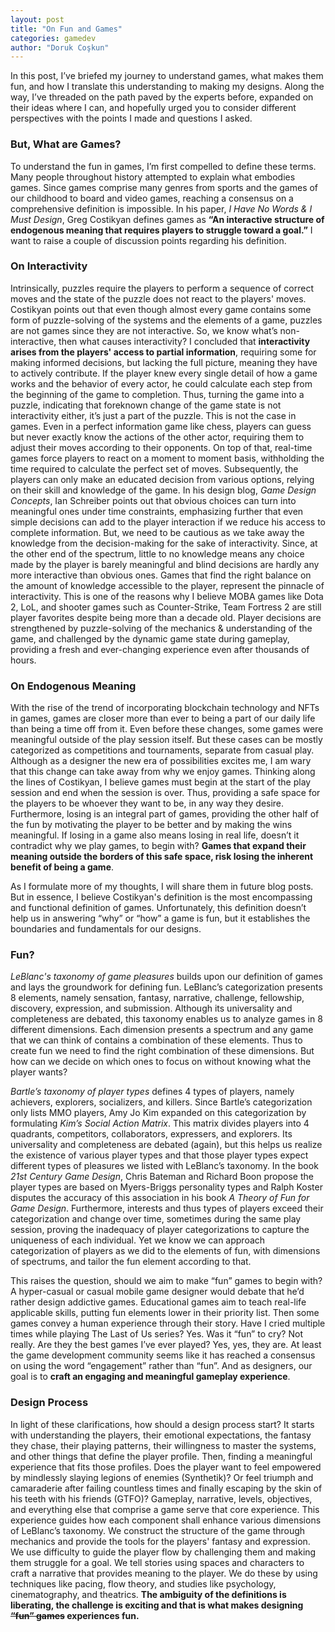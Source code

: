 ```yaml
---
layout: post
title: "On Fun and Games"
categories: gamedev
author: "Doruk Coşkun"
---
```


In this post, I’ve briefed my journey to understand games, what makes them fun, and how I translate this understanding to making my designs. Along the way, I’ve threaded on the path paved by the experts before, expanded on their ideas where I can, and hopefully urged you to consider different perspectives with the points I made and questions I asked.

### But, What are Games?

To understand the fun in games, I’m first compelled to define these terms. Many people throughout history attempted to explain what embodies games. Since games comprise many genres from sports and the games of our childhood to board and video games, reaching a consensus on a comprehensive definition is impossible. In his paper, _I Have No Words & I Must Design_, Greg Costikyan defines games as **“An interactive structure of endogenous meaning that requires players to struggle toward a goal.”** I want to raise a couple of discussion points regarding his definition.

### On Interactivity

Intrinsically, puzzles require the players to perform a sequence of correct moves and the state of the puzzle does not react to the players' moves. Costikyan points out that even though almost every game contains some form of puzzle-solving of the systems and the elements of a game, puzzles are not games since they are not interactive. So, we know what’s non-interactive, then what causes interactivity? I concluded that **interactivity arises from the players' access to partial information**, requiring some for making informed decisions, but lacking the full picture, meaning they have to actively contribute. If the player knew every single detail of how a game works and the behavior of every actor, he could calculate each step from the beginning of the game to completion.  Thus, turning the game into a puzzle, indicating that foreknown change of the game state is not interactivity either, it’s just a part of the puzzle. This is not the case in games. Even in a perfect information game like chess, players can guess but never exactly know the actions of the other actor, requiring them to adjust their moves according to their opponents. On top of that, real-time games force players to react on a moment to moment basis, withholding the time required to calculate the perfect set of moves. Subsequently, the players can only make an educated decision from various options, relying on their skill and knowledge of the game. In his design blog, _Game Design Concepts_, Ian Schreiber points out that obvious choices can turn into meaningful ones under time constraints, emphasizing further that even simple decisions can add to the player interaction if we reduce his access to complete information. But, we need to be cautious as we take away the knowledge from the decision-making for the sake of interactivity. Since, at the other end of the spectrum, little to no knowledge means any choice made by the player is barely meaningful and blind decisions are hardly any more interactive than obvious ones. Games that find the right balance on the amount of knowledge accessible to the player, represent the pinnacle of interactivity. This is one of the reasons why I believe MOBA games like Dota 2, LoL, and shooter games such as Counter-Strike, Team Fortress 2 are still player favorites despite being more than a decade old. Player decisions are strengthened by puzzle-solving of the mechanics & understanding of the game, and challenged by the dynamic game state during gameplay, providing a fresh and ever-changing experience even after thousands of hours.

### On Endogenous Meaning

With the rise of the trend of incorporating blockchain technology and NFTs in games, games are closer more than ever to being a part of our daily life than being a time off from it. Even before these changes, some games were meaningful outside of the play session itself. But these cases can be mostly categorized as competitions and tournaments, separate from casual play. Although as a designer the new era of possibilities excites me, I am wary that this change can take away from why we enjoy games. Thinking along the lines of Costikyan, I believe games must begin at the start of the play session and end when the session is over. Thus, providing a safe space for the players to be whoever they want to be, in any way they desire. Furthermore, losing is an  integral part of games, providing the other half of the fun by motivating the player to be better and by making the wins meaningful. If losing in a game also means losing in real life, doesn’t it contradict why we play games, to begin with? **Games that expand their meaning outside the borders of this safe space, risk losing the inherent benefit of being a game**.

As I formulate more of my thoughts, I will share them in future blog posts. But in essence, I believe Costikyan's definition is the most encompassing and functional definition of games. Unfortunately, this definition doesn’t help us in answering “why” or “how” a game is fun, but it establishes the boundaries and fundamentals for our designs.

### Fun?

_LeBlanc's taxonomy of game pleasures_ builds upon our definition of games and lays the groundwork for defining fun. LeBlanc’s categorization presents 8 elements, namely sensation, fantasy, narrative, challenge, fellowship, discovery, expression, and submission. Although its universality and completeness are debated, this taxonomy enables us to analyze games in 8 different dimensions. Each dimension presents a spectrum and any game that we can think of contains a combination of these elements. Thus to create fun we need to find the right combination of these dimensions. But how can we decide on which ones to focus on without knowing what the player wants?	

_Bartle’s taxonomy of player types_ defines 4 types of players, namely achievers, explorers, socializers, and killers. Since Bartle’s categorization only lists MMO players, Amy Jo Kim expanded on this categorization by formulating _Kim’s Social Action Matrix_. This matrix divides players into 4 quadrants, competitors, collaborators, expressers, and explorers. Its universality and completeness are debated (again), but this helps us realize the existence of various player types and that those player types expect different types of pleasures we listed with LeBlanc’s taxonomy. In the book _21st Century Game Design_, Chris Bateman and Richard Boon propose the player types are based on Myers-Briggs personality types and Ralph Koster disputes the accuracy of this association in his book _A Theory of Fun for Game Design_. Furthermore, interests and thus types of players exceed their categorization and change over time, sometimes during the same play session, proving the inadequacy of player categorizations to capture the uniqueness of each individual. Yet we know we can approach categorization of players as we did to the elements of fun, with dimensions of spectrums, and tailor the fun element according to that.

This raises the question, should we aim to make “fun” games to begin with? A hyper-casual or casual mobile game designer would debate that he’d rather design addictive games. Educational games aim to teach real-life applicable skills, putting fun elements lower in their priority list. Then some games convey a human experience through their story. Have I cried multiple times while playing The Last of Us series? Yes. Was it “fun” to cry? Not really. Are they the best games I’ve ever played? Yes, yes, they are. At least the game development community seems like it has reached a consensus on using the word “engagement” rather than “fun”. And as designers, our goal is to **craft an engaging and meaningful gameplay experience**.

### Design Process

In light of these clarifications, how should a design process start? It starts with understanding the players, their emotional expectations, the fantasy they chase, their playing patterns, their willingness to master the systems, and other things that define the player profile. Then, finding a meaningful experience that fits those profiles. Does the player want to feel empowered by mindlessly slaying legions of enemies (Synthetik)? Or feel triumph and camaraderie after failing countless times and finally escaping by the skin of his teeth with his friends (GTFO)? Gameplay, narrative, levels, objectives, and everything else that comprise a game serve that core experience. This experience guides how each component shall enhance various dimensions of LeBlanc’s taxonomy. We construct the structure of the game through mechanics and provide the tools for the players' fantasy and expression. We use difficulty to guide the player flow by challenging them and making them struggle for a goal. We tell stories using spaces and characters to craft a narrative that provides meaning to the player. We do these by using techniques like pacing, flow theory, and studies like psychology, cinematography, and theatrics. **The ambiguity of the definitions is liberating, the challenge is exciting and that is what makes designing ~~“fun” games~~ experiences fun.**
